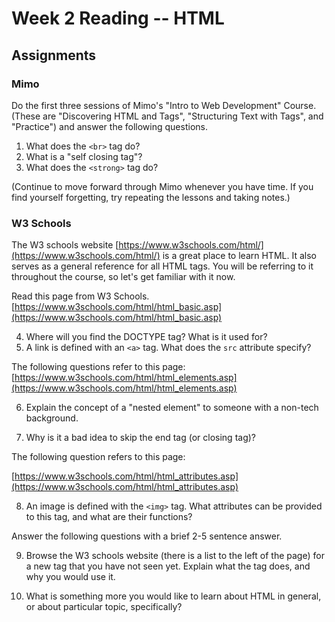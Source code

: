 # Week 2 Reading -- HTML

## Assignments

### Mimo

Do the first three sessions of Mimo's "Intro to Web Development" Course. (These are "Discovering HTML and Tags", "Structuring Text with Tags", and "Practice") and answer the following questions.

1. What does the `<br>` tag do?
2. What is a "self closing tag"?
3. What does the `<strong>` tag do? 

(Continue to move forward through Mimo whenever you have time. If you find yourself forgetting, try repeating the lessons and taking notes.)

### W3 Schools

The W3 schools website [https://www.w3schools.com/html/](https://www.w3schools.com/html/) is a great place to learn HTML. It also serves as a general reference for all HTML tags. You will be referring to it throughout the course, so let's get familiar with it now.

Read this page from W3 Schools. [https://www.w3schools.com/html/html_basic.asp](https://www.w3schools.com/html/html_basic.asp)

4. Where will you find the DOCTYPE tag? What is it used for?
5. A link is defined with an `<a>` tag. What does the `src` attribute specify?

The following questions refer to this page: [https://www.w3schools.com/html/html_elements.asp](https://www.w3schools.com/html/html_elements.asp)

6. Explain the concept of a "nested element" to someone with a non-tech background.

7. Why is it a bad idea to skip the end tag (or closing tag)?

The following question refers to this page:

[https://www.w3schools.com/html/html_attributes.asp](https://www.w3schools.com/html/html_attributes.asp)

8. An image is defined with the `<img>` tag. What attributes can be provided to this tag, and what are their functions?

Answer the following questions with a brief 2-5 sentence answer.

9. Browse the W3 schools website (there is a list to the left of the page) for a new tag that you have not seen yet. Explain what the tag does, and why you would use it.

10. What is something more you would like to learn about HTML in general, or about particular topic, specifically?
